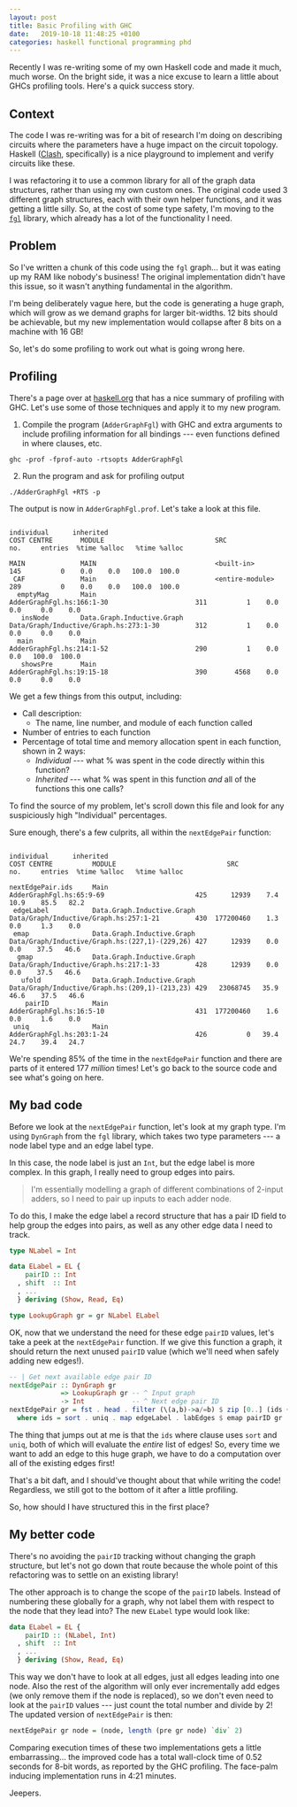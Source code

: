 ```yaml
---
layout: post
title: Basic Profiling with GHC
date:   2019-10-18 11:48:25 +0100
categories: haskell functional programming phd
---
```


Recently I was re-writing some of my own Haskell code and made it much, much
worse. On the bright side, it was a nice excuse to learn a little about GHCs
profiling tools. Here's a quick success story.

## Context

The code I was re-writing was for a bit of research I'm doing on describing
circuits where the parameters have a huge impact on the circuit topology.
Haskell ([Clash](https://clash-lang.org/), specifically) is a nice playground to
implement and verify circuits like these.

I was refactoring it to use a common library for all of the graph data
structures, rather than using my own custom ones. The original code used 3
different graph structures, each with their own helper functions, and it was
getting a little silly. So, at the cost of some type safety, I'm moving to the
[`fgl`](http://hackage.haskell.org/package/fgl-5.7.0.1) library, which already
has a lot of the functionality I need.

## Problem

So I've written a chunk of this code using the `fgl` graph... but it was eating
up my RAM like nobody's business! The original implementation didn't have this
issue, so it wasn't anything fundamental in the algorithm.

I'm being deliberately vague here, but the code is generating a huge graph,
which will grow as we demand graphs for larger bit-widths. 12 bits should be
achievable, but my new implementation would collapse after 8 bits on a machine
with 16 GB!

So, let's do some profiling to work out what is going wrong here.

## Profiling


There's a page over at
[haskell.org](https://downloads.haskell.org/~ghc/latest/docs/html/users_guide/profiling.html)
that has a nice summary of profiling with GHC. Let's use some of those
techniques and apply it to my new program.

  1) Compile the program (`AdderGraphFgl`) with GHC and extra arguments to
  include profiling information for all bindings --- even functions defined in
  where clauses, etc.
     
`ghc -prof -fprof-auto -rtsopts AdderGraphFgl`

  2) Run the program and ask for profiling output
  
`./AdderGraphFgl +RTS -p`

The output is now in `AdderGraphFgl.prof`. Let's take a look at this file.

```raw
                                                                                                                      individual      inherited
COST CENTRE       MODULE                            SRC                                            no.     entries  %time %alloc   %time %alloc

MAIN              MAIN                              <built-in>                                     145          0    0.0    0.0   100.0  100.0
 CAF              Main                              <entire-module>                                289          0    0.0    0.0   100.0  100.0
  emptyMag        Main                              AdderGraphFgl.hs:166:1-30                      311          1    0.0    0.0     0.0    0.0
   insNode        Data.Graph.Inductive.Graph        Data/Graph/Inductive/Graph.hs:273:1-30         312          1    0.0    0.0     0.0    0.0
  main            Main                              AdderGraphFgl.hs:214:1-52                      290          1    0.0    0.0   100.0  100.0
   showsPre       Main                              AdderGraphFgl.hs:19:15-18                      390       4568    0.0    0.0     0.0    0.0
```

We get a few things from this output, including:

  * Call description:
    + The name, line number, and module of each function called
  * Number of entries to each function
  * Percentage of total time and memory allocation spent in each function, shown
    in 2 ways:
    + *Individual* --- what % was spent in the code directly within this
      function?
    + *Inherited* --- what % was spent in this function *and* all of the
      functions this one calls?
    
To find the source of my problem, let's scroll down this file and look for any
suspiciously high "Individual" percentages.

Sure enough, there's a few culprits, all within the `nextEdgePair` function:

```raw
                                                                                                                      individual      inherited
COST CENTRE          MODULE                            SRC                                            no.     entries  %time %alloc   %time %alloc

nextEdgePair.ids     Main                              AdderGraphFgl.hs:65:9-69                       425      12939    7.4   10.9    85.5   82.2
 edgeLabel           Data.Graph.Inductive.Graph        Data/Graph/Inductive/Graph.hs:257:1-21         430  177200460    1.3    0.0     1.3    0.0
 emap                Data.Graph.Inductive.Graph        Data/Graph/Inductive/Graph.hs:(227,1)-(229,26) 427      12939    0.0    0.0    37.5   46.6
  gmap               Data.Graph.Inductive.Graph        Data/Graph/Inductive/Graph.hs:217:1-33         428      12939    0.0    0.0    37.5   46.6
   ufold             Data.Graph.Inductive.Graph        Data/Graph/Inductive/Graph.hs:(209,1)-(213,23) 429   23068745   35.9   46.6    37.5   46.6
    pairID           Main                              AdderGraphFgl.hs:16:5-10                       431  177200460    1.6    0.0     1.6    0.0
 uniq                Main                              AdderGraphFgl.hs:203:1-24                      426          0   39.4   24.7    39.4   24.7
```

We're spending 85% of the time in the `nextEdgePair` function and there are parts
of it entered 177 *million* times! Let's go back to the source code and see
what's going on here.

## My bad code

Before we look at the `nextEdgePair` function, let's look at my graph type. I'm
using `DynGraph` from the `fgl` library, which takes two type parameters --- a
node label type and an edge label type.

In this case, the node label is just an `Int`, but the edge label is more
complex. In this graph, I really need to group edges into pairs.

> I'm essentially modelling a graph of different combinations of 2-input adders,
  so I need to pair up inputs to each adder node.

To do this, I make the edge label a record structure that has a pair ID field to
help group the edges into pairs, as well as any other edge data I need to track.

```haskell
type NLabel = Int

data ELabel = EL {
    pairID :: Int
  , shift  :: Int
  , ...
  } deriving (Show, Read, Eq)

type LookupGraph gr = gr NLabel ELabel
```

OK, now that we understand the need for these edge `pairID` values, let's
take a peek at the `nextEdgePair` function. If we give this function a graph, it
should return the next unused `pairID` value (which we'll need when safely
adding new edges!).

```haskell
-- | Get next available edge pair ID
nextEdgePair :: DynGraph gr
             => LookupGraph gr -- ^ Input graph
             -> Int            -- ^ Next edge pair ID
nextEdgePair gr = fst . head . filter (\(a,b)->a/=b) $ zip [0..] (ids ++ [-1])
  where ids = sort . uniq . map edgeLabel . labEdges $ emap pairID gr
```

The thing that jumps out at me is that the `ids` where clause uses `sort` and
`uniq`, both of which will evaluate the *entire* list of edges! So, every time
we want to add an edge to this huge graph, we have to do a computation over all
of the existing edges first!

That's a bit daft, and I should've thought about that while writing the code!
Regardless, we still got to the bottom of it after a little profiling.

So, how should I have structured this in the first place?

## My better code

There's no avoiding the `pairID` tracking without changing the graph structure,
but let's not go down that route because the whole point of this refactoring was
to settle on an existing library!

The other approach is to change the scope of the `pairID` labels. Instead of
numbering these globally for a graph, why not label them with respect to the
node that they lead into? The new `ELabel` type would look like:

```haskell
data ELabel = EL {
    pairID :: (NLabel, Int) 
  , shift  :: Int
  , ...
  } deriving (Show, Read, Eq)
```

This way we don't have to look at all edges, just all edges leading into one
node. Also the rest of the algorithm will only ever incrementally add edges (we
only remove them if the node is replaced), so we don't even need to look at the
`pairID` values --- just count the total number and divide by 2!
The updated version of `nextEdgePair` is then:

```haskell
nextEdgePair gr node = (node, length (pre gr node) `div` 2)
```

Comparing execution times of these two implementations gets a little
embarrassing... the improved code has a total wall-clock time of 0.52 seconds
for 8-bit words, as reported by the GHC profiling. The face-palm inducing
implementation runs in 4:21 minutes.

Jeepers.
